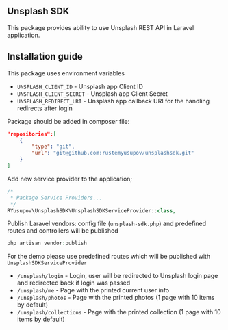 ## Unsplash SDK

This package provides ability to use Unsplash REST API in Laravel application.

## Installation guide
This package uses environment variables

- `UNSPLASH_CLIENT_ID` - Unsplash app Client ID
- `UNSPLASH_CLIENT_SECRET` - Unsplash app Client Secret
- `UNSPLASH_REDIRECT_URI` - Unsplash app callback URI for the handling redirects after login

Package should be added in composer file:

```json
"repositories":[
    {
        "type": "git",
        "url": "git@github.com:rustemyusupov/unsplashsdk.git"
    }
]
```

Add new service provider to the application;

```php
/*
 * Package Service Providers...
 */
RYusupov\UnsplashSDK\UnsplashSDKServiceProvider::class,
```
Publish Laravel vendors: config file (`unsplash-sdk.php`) and predefined routes and controllers will be published

```php
php artisan vendor:publish
```

For the demo please use predefined routes which will be published with `UnsplashSDKServiceProvider`

- `/unsplash/login` - Login, user will be redirected to Unsplash login page and redirected back if login was passed
- `/unsplash/me` - Page with the printed current user info
- `/unsplash/photos` - Page with the printed photos (1 page with 10 items by default)
- `/unsplash/collections` - Page with the printed collection (1 page with 10 items by default)
